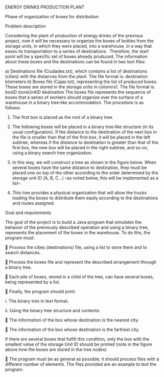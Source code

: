 ENERGY DRINKS PRODUCTION PLANT

Phase of organization of boxes for distribution

Problem description

Considering the plant of production of energy drinks of the previous project, now it will be necessary to
organize the boxes of bottles from the storage units, in which they were placed, into a warehouse, in a way
that eases its transportation to a series of destinations.  Therefore, the start point will be a specific set of
boxes already produced.
The information about these boxes and the destinations can be found in two text files:

a) Destinations file (Ciudades.txt), which contains a list of destinations (cities) with the distances
from the plant. The file format is:
                                                destination kilometers
b) Boxes file (Cajas.txt), representing the list of produced boxes. These boxes are stored in the
storage units in columns1. The file format is:
                                                 boxID storeUnitID destination 
The boxes file represents the sequence of boxes that a series of workers should organize over the surface
of a warehouse in a binary tree‐like accommodation. The procedure is as follows:

1. The first box is placed as the root of a binary tree.

2. The following boxes will be placed in a binary tree‐like structure (in its usual configuration). If the
distance to the destination of the next box in the file is smaller than that of the first box, it will be
placed in the left subtree, whereas if the distance to destination is greater than that of the first box,
the new box will be placed in the right subtree, and so on, using a binary search tree organization.

3. In this way, we will construct a tree as shown in the figure below. When several boxes have the
same distance to destination, they must be placed one on top of the other according to the order
determined by the storage unit ID (A, B, C…) –as noted below, this will be implemented as a list–.

4. This tree provides a physical organization that will allow the trucks loading the boxes to distribute
them easily according to the destinations and routes assigned.

Goal and requirements

The goal of the project is to build a Java program that simulates the behavior of the previously described
operation and using a binary tree, represents the placement of the boxes in the warehouse. To do this, the
program must:

 Process the cities (destinations) file, using a list to store them and to search distances.

 Process the boxes file and represent the described arrangement through a binary tree.

 Each pile of boxes, stored in a child of the tree, can have several boxes, being represented by a list.

 Finally, the program should print:

i. The binary tree in text format.

ii. Using the binary tree structure and contents:

 The information of the box whose destination is the nearest city.

 The information of the box whose destination is the farthest city.

If there are several boxes that fulfill this condition, only the box with the smallest value of
the storage Unit ID should be printed (note in the figure above how the boxes are stored in
the tree nodes)

 The program must be as general as possible; it should process files with a different number of
elements. The files provided are an example to test the program.
